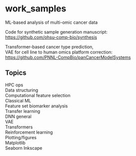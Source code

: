 # work_samples
ML-based analysis of multi-omic cancer data  

Code for synthetic sample generation manuscript:  
  https://github.com/ohsu-comp-bio/synthesis  

Transformer-based cancer type prediction,  
VAE for cell line to human omics platform correction:  
  https://github.com/PNNL-CompBio/panCancerModelSystems

## Topics  
HPC ops  
Data structuring  
Computational feature selection  
Classical ML  
Feature set biomarker analysis  
Transfer learning  
DNN general  
VAE  
Transformers  
Reinforcement learning  
Plotting/figures  
  Matplotlib  
  Seaborn
  Inkscape

